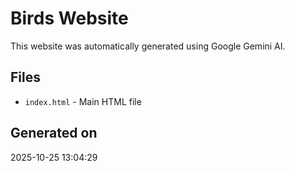 # Birds Website

This website was automatically generated using Google Gemini AI.

## Files
- `index.html` - Main HTML file

## Generated on
2025-10-25 13:04:29
